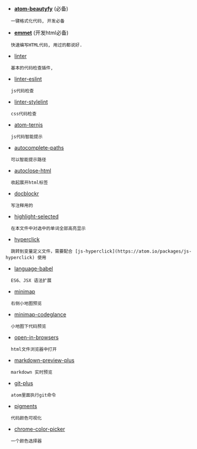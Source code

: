 * **[atom-beautyfy](https://atom.io/packages/atom-beautify)** (必备)
```
  一键格式化代码, 开发必备
```
* **[emmet](https://atom.io/packages/emmet)** (开发html必备)
```
  快速编写HTML代码, 用过的都说好.
```
* [linter](https://atom.io/packages/linter)
```
  基本的代码检查插件,
```
* [linter-eslint](https://atom.io/packages/linter-eslint)
```
  js代码检查
```
* [linter-stylelint](https://atom.io/packages/linter-stylelint)
```
  css代码检查
```
* [atom-ternjs](https://atom.io/packages/atom-ternjs)
```
  js代码智能提示
```
* [autocomplete-paths](https://atom.io/packages/autocomplete-paths)
```
  可以智能提示路径
```
* [autoclose-html](https://atom.io/packages/autoclose-html)
```
  收起展开html标签
```
* [docblockr](https://atom.io/packages/docblockr)
```
  写注释用的
```
* [highlight-selected](https://atom.io/packages/highlight-selected)
```
  在本文件中对选中的单词全部高亮显示
```
* [hyperclick](https://atom.io/packages/hyperclick)
```
  跳转到变量定义文件，需要配合 [js-hyperclick](https://atom.io/packages/js-hyperclick) 使用
```
* [language-babel](https://atom.io/packages/language-babel)
```
  ES6、JSX 语法扩展
```
* [minimap](https://atom.io/packages/minimap)
```
  右侧小地图预览
```
* [minimap-codeglance](https://atom.io/packages/minimap-codeglance)
```
  小地图下代码预览
```
* [open-in-browsers](https://atom.io/packages/open-in-browsers)
```
  html文件浏览器中打开
```
* [markdown-preview-plus](https://atom.io/packages/markdown-preview-plus)
```
  markdown 实时预览
```
* [git-plus](https://atom.io/packages/git-plus)
```
  atom里面执行git命令
```
* [pigments](https://atom.io/packages/pigments)
```
  代码颜色可视化
```
* [chrome-color-picker](https://atom.io/packages/chrome-color-picker)
```
  一个颜色选择器
```
